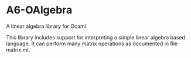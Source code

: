 # A6-OAlgebra
A linear algebra library for Ocaml

This library includes support for interpreting a simple linear algebra based language. It can perform many matrix operations as documented in file matrix.ml.
